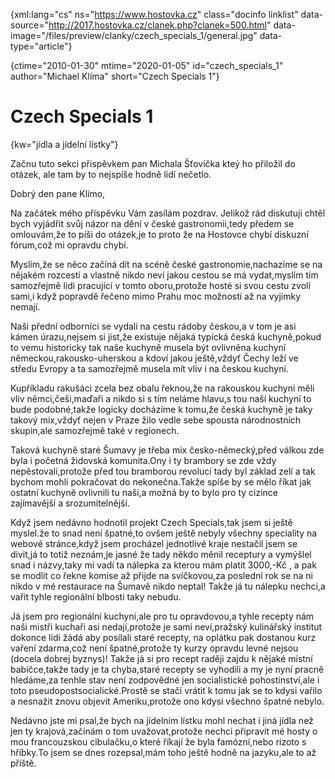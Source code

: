 
{xml:lang="cs" ns="https://www.hostovka.cz" class="docinfo linklist" data-source="http://2017.hostovka.cz/clanek.php?clanek=500.html" data-image="/files/preview/clanky/czech\_specials\_1/general.jpg" data-type="article"}

{ctime="2010-01-30" mtime="2020-01-05" id="czech\_specials\_1" author="Michael Klíma" short="Czech Specials 1"}

# Czech Specials 1

{kw="jídla a jídelní lístky"}

Začnu tuto sekci přispěvkem pan Michala Šťovíčka kteý ho přiložil do otázek, ale tam by to nejspíše hodně lidí nečetlo.

Dobrý den pane Klímo,

Na začátek mého příspěvku Vám zasílám pozdrav. Jelikož rád diskutuji chtěl bych vyjádřit svůj názor na dění v české gastronomii,tedy předem se omlouvám,že to píši do otázek,je to proto že na Hostovce chybí diskuzní fórum,což mi opravdu chybí.

Myslím,že se něco začíná dít na scéně české gastronomie,nachazíme se na nějakém rozcestí a vlastně nikdo neví jakou cestou se má vydat,myslím tím samozřejmě lidi pracující v tomto oboru,protože hosté si svou cestu zvolí sami,i když popravdě řečeno mimo Prahu moc možností až na vyjimky nemají.

Naši přední odborníci se vydali na cestu rádoby českou,a v tom je asi kámen úrazu,nejsem si jist,že existuje nějaká typická česká kuchyně,pokud to vemu historicky tak naše kuchyně musela být ovlivněna kuchyní německou,rakousko-uherskou a kdoví jakou ještě,vždyť Čechy leží ve středu Evropy a ta samozřejmě musela mít vliv i na českou kuchyni.

Kupříkladu rakušáci zcela bez obalu řeknou,že na rakouskou kuchyni měli vliv němci,češi,maďaři a nikdo si s tím neláme hlavu,s tou naší kuchyní to bude podobné,takže logicky docházíme k tomu,že česká kuchyně je taky takový mix,vždyť nejen v Praze žilo vedle sebe spousta národnostních skupin,ale samozřejmě také v regionech.

Taková kuchyně staré Šumavy je třeba mix česko-německý,před válkou zde byla i početná židovská komunita.Ony i ty brambory se zde vždy nepěstovali,protože před tou bramborou revolucí tady byl základ zelí a tak bychom mohli pokračovat do nekonečna.Takže spíše by se mělo říkat jak ostatní kuchyně ovlivnili tu naši,a možná by to bylo pro ty cizince zajímavější a srozumitelnější.

Když jsem nedávno hodnotil projekt Czech Specials,tak jsem si ještě myslel.že to snad není špatné,to ovšem ještě nebyly všechny speciality na webové stránce,když jsem procházel jednotlivé kraje nestačil jsem se divit,já to totiž neznám,je jasné že tady někdo měnil receptury a vymýšlel snad i názvy,taky mi vadí ta nálepka za kterou mám platit 3000,-Kč , a pak se modlit co řekne komise až přijde na svíčkovou,za poslední rok se na ni nikdo v mé restaurace na Šumavě nikdo neptal! Takže já tu nálepku nechci,a vařit tyhle regionální blbosti taky nebudu.

Já jsem pro regionální kuchyni,ale pro tu opravdovou,a tyhle recepty nám naši mistři kuchaři asi nedají,protože je sami neví,pražský kulinářský institut dokonce lidi žádá aby posílali staré recepty, na oplátku pak dostanou kurz vaření zdarma,což není špatné,protože ty kurzy opravdu levné nejsou (docela dobrej byznys)! Takže já si pro recept raději zajdu k nějaké místní babičce,takže tady je ta chyba,staré recepty se vyhodili a my je nyní pracně hledáme,za tenhle stav není zodpovědné jen socialistické pohostinství,ale i toto pseudopostsocialické.Prostě se stačí vrátit k tomu jak se to kdysi vařilo a nesnažit znovu objevit Ameriku,protože ono kdysi všechno špatné nebylo.

Nedávno jste mi psal,že bych na jídelním lístku mohl nechat i jiná jídla než jen ty krajová,začínám o tom uvažovat,protože nechci připravit mé hosty o mou francouzskou cibulačku,o které říkají že byla famózní,nebo rizoto s hříbky.To jsem se dnes rozepsal,mám toho ještě hodně na jazyku,ale to až příště.

